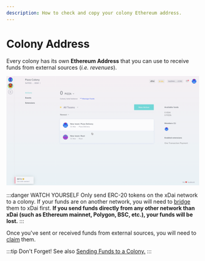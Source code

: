 ```yaml
---
description: How to check and copy your colony Ethereum address.
---
```


# Colony Address

Every colony has its own **Ethereum Address** that you can use to receive funds from external sources (_i.e. revenues_).

![](../assets/ColonyAddress.gif)

:::danger WATCH YOURSELF
Only send ERC-20 tokens on the xDai network to a colony. If your funds are on another network, you will need to [bridge](https://www.xdaichain.com/for-users/bridges/omnibridge) them to xDai first. **If you send funds directly from any other network than xDai (such as Ethereum mainnet, Polygon, BSC, etc.), your funds will be lost.**&#x20;
:::

Once you've sent or received funds from external sources, you will need to [claim](../manage-funds/sending-funds-to-a-colony.md#claiming-funds) them.

:::tip Don't Forget!
See also [Sending Funds to a Colony.](../manage-funds/sending-funds-to-a-colony.md)
:::
